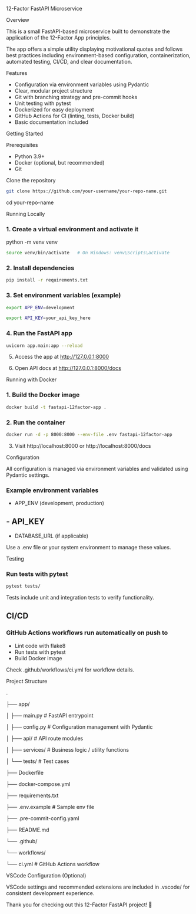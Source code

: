 12-Factor FastAPI Microservice



Overview

This is a small FastAPI-based microservice built to demonstrate the application of the 12-Factor App principles.

The app offers a simple utility displaying motivational quotes and follows best practices including environment-based configuration, containerization, automated testing, CI/CD, and clear documentation.



Features

- Configuration via environment variables using Pydantic
- Clear, modular project structure
- Git with branching strategy and pre-commit hooks
- Unit testing with pytest
- Dockerized for easy deployment
- GitHub Actions for CI (linting, tests, Docker build)
- Basic documentation included


Getting Started



Prerequisites

- Python 3.9+
- Docker (optional, but recommended)
- Git


Clone the repository

```bash
git clone https://github.com/your-username/your-repo-name.git
```
cd your-repo-name



Running Locally



### 1. Create a virtual environment and activate it

python -m venv venv

```bash
source venv/bin/activate   # On Windows: venv\Scripts\activate
```


### 2. Install dependencies

```bash
pip install -r requirements.txt
```


### 3. Set environment variables (example)

```bash
export APP_ENV=development
```
```bash
export API_KEY=your_api_key_here
```


### 4. Run the FastAPI app

```bash
uvicorn app.main:app --reload
```


5. Access the app at http://127.0.0.1:8000



6. Open API docs at http://127.0.0.1:8000/docs



Running with Docker



### 1. Build the Docker image

```bash
docker build -t fastapi-12factor-app .
```


### 2. Run the container

```bash
docker run -d -p 8000:8000 --env-file .env fastapi-12factor-app
```


3. Visit http://localhost:8000 or http://localhost:8000/docs



Configuration



All configuration is managed via environment variables and validated using Pydantic settings.



### Example environment variables

- APP_ENV (development, production)
## - API_KEY

- DATABASE_URL (if applicable)


Use a .env file or your system environment to manage these values.



Testing



### Run tests with pytest



```bash
pytest tests/
```


Tests include unit and integration tests to verify functionality.



## CI/CD



### GitHub Actions workflows run automatically on push to

- Lint code with flake8
- Run tests with pytest
- Build Docker image


Check .github/workflows/ci.yml for workflow details.



Project Structure



.

├── app/

│   ├── main.py          # FastAPI entrypoint

│   ├── config.py        # Configuration management with Pydantic

│   ├── api/             # API route modules

│   ├── services/        # Business logic / utility functions

│   └── tests/           # Test cases

├── Dockerfile

├── docker-compose.yml

├── requirements.txt

├── .env.example         # Sample env file

├── .pre-commit-config.yaml

├── README.md

└── .github/

└── workflows/

└── ci.yml      # GitHub Actions workflow



VSCode Configuration (Optional)



VSCode settings and recommended extensions are included in .vscode/ for consistent development experience.


Thank you for checking out this 12-Factor FastAPI project! 🚀
